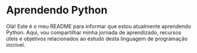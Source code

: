 # Aprendendo Python

Olá! Este é o meu README para informar que estou atualmente aprendendo Python. Aqui, vou compartilhar minha jornada de aprendizado, recursos úteis e objetivos relacionados ao estudo desta linguagem de programação incrível.

